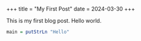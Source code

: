 +++
title = "My First Post"
date = 2024-03-30
+++

This is my first blog post. Hello world.

```haskell
main = putStrLn "Hello"
```
